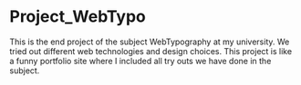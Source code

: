 # Project_WebTypo
 This is the end project of the subject WebTypography at my university. We tried out different web technologies and design choices. This project is like a funny portfolio site where I included all try outs we have done in the subject.

